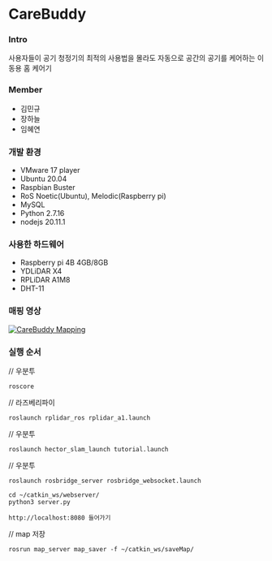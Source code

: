 # CareBuddy

### Intro
사용자들이 공기 청정기의 최적의 사용법을 몰라도 자동으로 공간의 공기를 케어하는 이동용 홈 케어기

### Member
- 김민규
- 장하늘
- 임혜연

### 개발 환경
- VMware 17 player
- Ubuntu 20.04
- Raspbian Buster
- RoS Noetic(Ubuntu), Melodic(Raspberry pi)
- MySQL
- Python 2.7.16
- nodejs 20.11.1

### 사용한 하드웨어
- Raspberry pi 4B 4GB/8GB
- YDLiDAR X4
- RPLiDAR A1M8
- DHT-11

### 매핑 영상
[![CareBuddy Mapping](https://img.youtube.com/vi/Hx1nfyjPrWv9hiWF/0.jpg)](https://www.youtube.com/watch?v=Hx1nfyjPrWv9hiWF)

### 실행 순서
// 우분투

    roscore

// 라즈베리파이

    roslaunch rplidar_ros rplidar_a1.launch 

// 우분투

    roslaunch hector_slam_launch tutorial.launch

// 우분투

    roslaunch rosbridge_server rosbridge_websocket.launch

    cd ~/catkin_ws/webserver/
    python3 server.py

    http://localhost:8080 들어가기

// map 저장

    rosrun map_server map_saver -f ~/catkin_ws/saveMap/

